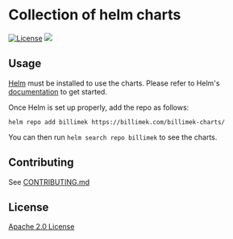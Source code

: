 # Collection of helm charts

[![License](https://img.shields.io/badge/License-Apache%202.0-blue.svg)](https://opensource.org/licenses/Apache-2.0)
[![](https://github.com/billimek/billimek-charts/workflows/Release%20Charts/badge.svg?branch=master)](https://github.com/billimek/billimek-charts/actions)

## Usage

[Helm](https://helm.sh) must be installed to use the charts.
Please refer to Helm's [documentation](https://helm.sh/docs/) to get started.

Once Helm is set up properly, add the repo as follows:

```console
helm repo add billimek https://billimek.com/billimek-charts/
```

You can then run `helm search repo billimek` to see the charts.

## Contributing

See [CONTRIBUTING.md](./CONTRIBUTING.md)

## License

[Apache 2.0 License](./LICENSE)
